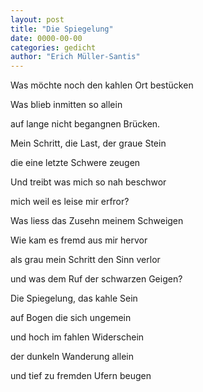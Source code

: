 ```yaml
---
layout: post
title: "Die Spiegelung"
date: 0000-00-00
categories: gedicht
author: "Erich Müller-Santis"
---
```

Was möchte noch den kahlen Ort bestücken 

Was blieb inmitten so allein 

auf lange nicht begangnen Brücken. 

Mein Schritt, die Last, der graue Stein 

die eine letzte Schwere zeugen 

Und treibt was mich so nah beschwor 

mich weil es leise mir erfror? 

Was liess das Zusehn meinem Schweigen 

Wie kam es fremd aus mir hervor 

als grau mein Schritt den Sinn verlor 

und was dem Ruf der schwarzen Geigen? 

 

Die Spiegelung, das kahle Sein 

auf Bogen die sich ungemein 

und hoch im fahlen Widerschein 

der dunkeln Wanderung allein 

und tief zu fremden Ufern beugen 
